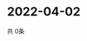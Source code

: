 # 2022-04-02
  共 0条

  <!-- BEGIN -->
  <!-- 最后更新时间Sat Apr 02 2022 09:04:29 GMT+0000 (Coordinated Universal Time) -->
  
  <!-- END -->
  
  